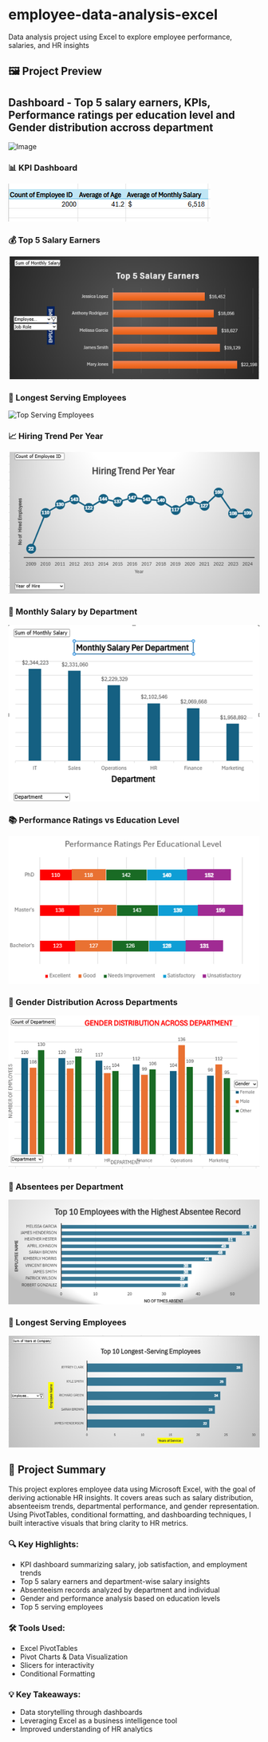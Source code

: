 # employee-data-analysis-excel
Data analysis project using Excel to explore employee performance, salaries, and HR insights
## 🖼️ Project Preview
## Dashboard - Top 5 salary earners, KPIs, Performance ratings per education level and Gender distribution accross department
![Image](https://github.com/user-attachments/assets/d79889b6-867b-4923-af3b-ca45e974e4d4)
### 📊 KPI Dashboard
![KPI Dashboard](kpis-overview.png)

### 💰 Top 5 Salary Earners
![Top 5 Salary Earners](top-earners.png)

### 👴 Longest Serving Employees
![Top Serving Employees](top-serving-employee.png)

### 📈 Hiring Trend Per Year
![Hiring Trend](hiring-trend.png)

### 💸 Monthly Salary by Department
![Salary by Department](salary-by-dept.png)

### 📚 Performance Ratings vs Education Level
![Performance Ratings](Perfomance%20Rating%20Per%20Education%20Level.%20png.PNG)

### 👥 Gender Distribution Across Departments
![Gender Distribution](Gender%20Distribution%20Accross%20Dept.%20png.PNG)

### 🚫 Absentees per Department
![Absentees by Dept](Highest-Absentee%20records.%20png.PNG) <!-- This file actually shows all absentee records -->

### 🧾 Longest Serving Employees
![Top Serving Employees](Top-serving-employee.%20png.PNG)

## 📌 Project Summary

This project explores employee data using Microsoft Excel, with the goal of deriving actionable HR insights. It covers areas such as salary distribution, absenteeism trends, departmental performance, and gender representation. Using PivotTables, conditional formatting, and dashboarding techniques, I built interactive visuals that bring clarity to HR metrics.

### 🔍 Key Highlights:
- KPI dashboard summarizing salary, job satisfaction, and employment trends
- Top 5 salary earners and department-wise salary insights
- Absenteeism records analyzed by department and individual
- Gender and performance analysis based on education levels
- Top 5 serving employees
  
### 🛠 Tools Used:
- Excel PivotTables
- Pivot Charts & Data Visualization
- Slicers for interactivity
- Conditional Formatting

### 💡 Key Takeaways:
- Data storytelling through dashboards
- Leveraging Excel as a business intelligence tool
- Improved understanding of HR analytics

